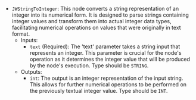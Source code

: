 - `JWStringToInteger`: This node converts a string representation of an integer into its numerical form. It is designed to parse strings containing integer values and transform them into actual integer data types, facilitating numerical operations on values that were originally in text format.
    - Inputs:
        - `text` (Required): The 'text' parameter takes a string input that represents an integer. This parameter is crucial for the node's operation as it determines the integer value that will be produced by the node's execution. Type should be `STRING`.
    - Outputs:
        - `int`: The output is an integer representation of the input string. This allows for further numerical operations to be performed on the previously textual integer value. Type should be `INT`.
